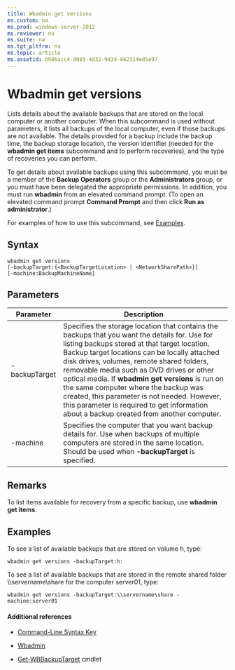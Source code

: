 ```yaml
---
title: Wbadmin get versions
ms.custom: na
ms.prod: windows-server-2012
ms.reviewer: na
ms.suite: na
ms.tgt_pltfrm: na
ms.topic: article
ms.assetid: b986acc4-d083-4d32-9434-862314ed5e97
---
```

# Wbadmin get versions
Lists details about the available backups that are stored on the local computer or another computer. When this subcommand is used without parameters, it lists all backups of the local computer, even if those backups are not available. The details provided for a backup include the backup time, the backup storage location, the version identifier (needed for the **wbadmin get items** subcommand and to perform recoveries), and the type of recoveries you can perform.

To get details about available backups using this subcommand, you must be a member of the **Backup Operators** group or the **Administrators** group, or you must have been delegated the appropriate permissions. In addition, you must run **wbadmin** from an elevated command prompt. (To open an elevated command prompt **Command Prompt** and then click **Run as administrator**.)

For examples of how to use this subcommand, see [Examples](#BKMK_examples).

## Syntax

```
wbadmin get versions
[-backupTarget:{<BackupTargetLocation> | <NetworkSharePath>}]
[-machine:BackupMachineName]
```

## Parameters

|Parameter|Description|
|-------------|---------------|
|-backupTarget|Specifies the storage location that contains the backups that you want the details for. Use for listing backups stored at that target location. Backup target locations can be locally attached disk drives, volumes, remote shared folders, removable media such as DVD drives or other optical media. If **wbadmin get versions** is run on the same computer where the backup was created, this parameter is not needed. However, this parameter is required to get information about a backup created from another computer.|
|-machine|Specifies the computer that you want backup details for. Use when backups of multiple computers are stored in the same location. Should be used when **-backupTarget** is specified.|

## Remarks
To list items available for recovery from a specific backup, use **wbadmin get items**.

## <a name="BKMK_examples"></a>Examples
To see a list of available backups that are stored on volume h, type:

```
wbadmin get versions -backupTarget:h:
```

To see a list of available backups that are stored in the remote shared folder \\\servername\share for the computer server01, type:

```
wbadmin get versions -backupTarget:\\servername\share -machine:server01
```

#### Additional references

-   [Command-Line Syntax Key](../Command-Line-Syntax-Key.md)

-   [Wbadmin](Wbadmin.md)

-   [Get-WBBackupTarget](http://technet.microsoft.com/library/jj902447.aspx) cmdlet


